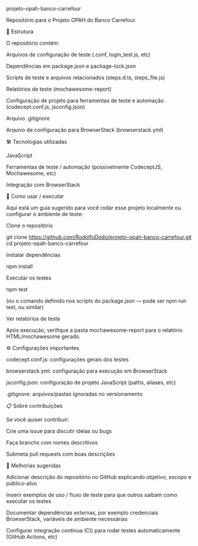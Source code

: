 projeto-opah-banco-carrefour

Repositório para o Projeto OPAH do Banco Carrefour.

📂 Estrutura

O repositório contém:

Arquivos de configuração de teste (.conf, login_test.js, etc)

Dependências em package.json e package-lock.json

Scripts de teste e arquivos relacionados (steps.d.ts, steps_file.js)

Relatórios de teste (mochawesome-report)

Configuração de projeto para ferramentas de teste e automação (codecept.conf.js, jsconfig.json)

Arquivo .gitignore

Arquivo de configuração para BrowserStack (browserstack.yml)


🛠 Tecnologias utilizadas

JavaScript

Ferramentas de teste / automação (possivelmente CodeceptJS, Mochawesome, etc)

Integração com BrowserStack


🚀 Como usar / executar

Aqui está um guia sugerido para você rodar esse projeto localmente ou configurar o ambiente de teste:

Clone o repositório

git clone https://github.com/RodolfoDodo/projeto-opah-banco-carrefour.git
cd projeto-opah-banco-carrefour


Instalar dependências

npm install


Executar os testes

npm test


(ou o comando definido nos scripts do package.json — pode ser npm run test, ou similar)

Ver relatórios de teste

Após execução, verifique a pasta mochawesome-report para o relatório HTML/mochawesome gerado.

⚙️ Configurações importantes

codecept.conf.js: configurações gerais dos testes

browserstack.yml: configuração para execução em BrowserStack

jsconfig.json: configuração de projeto JavaScript (paths, aliases, etc)

.gitignore: arquivos/pastas ignoradas no versionamento

📋 Sobre contribuições

Se você quiser contribuir:

Crie uma issue para discutir ideias ou bugs

Faça branchs com nomes descritivos

Submeta pull requests com boas descrições

📝 Melhorias sugeridas

Adicionar descrição do repositório no GitHub explicando objetivo, escopo e público-alvo

Inserir exemplos de uso / fluxo de teste para que outros saibam como executar os testes

Documentar dependências externas, por exemplo credenciais BrowserStack, variáveis de ambiente necessárias

Configurar integração contínua (CI) para rodar testes automaticamente (GitHub Actions, etc)

